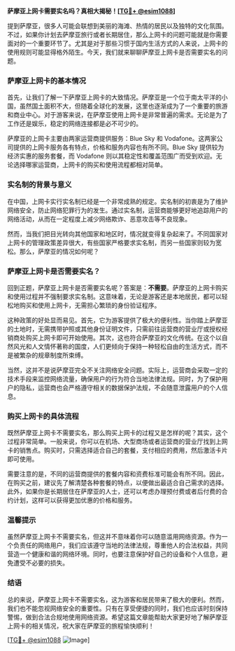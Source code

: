 **萨摩亚上网卡需要实名吗？真相大揭秘！[[TG💪+ @esim1088](https://t.me/s/esim1088)]**

提到萨摩亚，很多人可能会联想到美丽的海滩、热情的居民以及独特的文化氛围。不过，如果你计划去萨摩亚旅行或者长期居住，那么上网卡的问题可能就是你需要面对的一个重要环节了。尤其是对于那些习惯于国内生活方式的人来说，上网卡的使用规则可能显得格外陌生。今天，我们就来聊聊萨摩亚上网卡是否需要实名的问题。

### 萨摩亚上网卡的基本情况

首先，让我们了解一下萨摩亚上网卡的大致情况。萨摩亚是一个位于南太平洋的小国，虽然国土面积不大，但随着全球化的发展，这里也逐渐成为了一个重要的旅游和商业中心。对于游客来说，在萨摩亚使用上网卡是非常普遍的需求。无论是为了工作还是娱乐，稳定的网络连接都是必不可少的。

萨摩亚的上网卡主要由两家运营商提供服务：Blue Sky 和 Vodafone。这两家公司提供的上网卡服务各有特点，价格和服务内容也有所不同。Blue Sky 提供较为经济实惠的服务套餐，而 Vodafone 则以其稳定性和覆盖范围广而受到欢迎。无论选择哪家运营商，上网卡的购买和使用流程都相对简单。

### 实名制的背景与意义

在中国，上网卡实行实名制已经是一个非常成熟的规定。实名制的初衷是为了维护网络安全，防止网络犯罪行为的发生。通过实名制，运营商能够更好地追踪用户的网络活动，从而在一定程度上减少网络欺诈、恶意攻击等不良现象。

然而，当我们把目光转向其他国家和地区时，情况就变得复杂起来了。不同国家对上网卡的管理政策差异很大，有些国家严格要求实名制，而另一些国家则较为宽松。那么，萨摩亚的情况如何呢？

### 萨摩亚上网卡是否需要实名？

回到正题，萨摩亚上网卡是否需要实名呢？答案是：**不需要**。萨摩亚的上网卡购买和使用过程并不强制要求实名制。这意味着，无论是游客还是本地居民，都可以轻松地购买和使用上网卡，无需担心繁琐的身份验证程序。

这种政策的好处显而易见。首先，它为游客提供了极大的便利性。当你踏上萨摩亚的土地时，无需携带护照或其他身份证明文件，只需前往运营商的营业厅或授权经销商处购买上网卡即可开始使用。其次，这也符合萨摩亚的文化传统。在这个以自然风光和人文情怀著称的国度，人们更倾向于保持一种轻松自由的生活方式，而不是被繁杂的规章制度所束缚。

当然，这并不是说萨摩亚完全不关注网络安全问题。实际上，运营商会采取一定的技术手段来监控网络流量，确保用户的行为符合当地法律法规。同时，为了保护用户的隐私，运营商也会严格遵守相关的数据保护法规，不会随意泄露用户的个人信息。

### 购买上网卡的具体流程

既然萨摩亚上网卡不需要实名，那么购买上网卡的过程又是怎样的呢？其实，这个过程非常简单。一般来说，你可以在机场、大型商场或者运营商的营业厅找到上网卡的销售点。购买时，只需选择适合自己的套餐，支付相应的费用，然后激活卡片即可使用。

需要注意的是，不同的运营商提供的套餐内容和资费标准可能会有所不同。因此，在购买之前，建议先了解清楚各种套餐的特点，以便做出最适合自己需求的选择。此外，如果你是长期居住在萨摩亚的人士，还可以考虑办理预付费或者后付费的合约计划，这样可以获得更加优惠的价格和服务。

### 温馨提示

虽然萨摩亚上网卡不需要实名，但这并不意味着你可以随意滥用网络资源。作为一个负责任的网络用户，我们应该遵守当地的法律法规，尊重他人的合法权益，共同营造一个健康和谐的网络环境。同时，也要注意保护好自己的设备和个人信息，避免遭受不必要的损失。

### 结语

总的来说，萨摩亚上网卡不需要实名，这为游客和居民带来了极大的便利。然而，我们也不能忽视网络安全的重要性。只有在享受便捷的同时，我们也应该时刻保持警惕，做到合法合规地使用网络资源。希望这篇文章能帮助大家更好地了解萨摩亚上网卡的相关情况，祝大家在萨摩亚的旅程愉快顺利！

[[TG💪+ @esim1088](https://t.me/s/esim1088) ![Image](https://i.postimg.cc/4NQfJmqS/Snipaste-2025-05-13-00-14-12.png)]